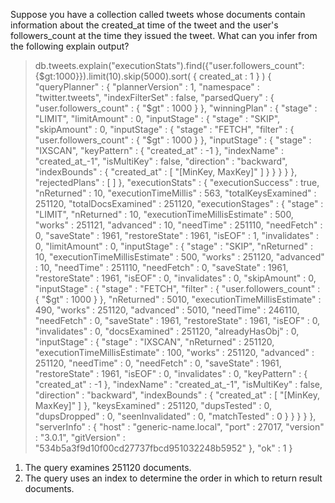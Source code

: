 Suppose you have a collection called tweets whose documents contain information about the created_at time of the tweet and the user's followers_count at the time they issued the tweet. What can you infer from the following explain output?

> db.tweets.explain("executionStats").find({"user.followers_count":{$gt:1000}}).limit(10).skip(5000).sort( { created_at : 1 } )
{
    "queryPlanner" : {
        "plannerVersion" : 1,
        "namespace" : "twitter.tweets",
        "indexFilterSet" : false,
        "parsedQuery" : {
            "user.followers_count" : {
                "$gt" : 1000
            }
        },
        "winningPlan" : {
            "stage" : "LIMIT",
            "limitAmount" : 0,
            "inputStage" : {
                "stage" : "SKIP",
                "skipAmount" : 0,
                "inputStage" : {
                    "stage" : "FETCH",
                    "filter" : {
                        "user.followers_count" : {
                            "$gt" : 1000
                        }
                    },
                    "inputStage" : {
                        "stage" : "IXSCAN",
                        "keyPattern" : {
                            "created_at" : -1
                        },
                        "indexName" : "created_at_-1",
                        "isMultiKey" : false,
                        "direction" : "backward",
                        "indexBounds" : {
                            "created_at" : [
                                "[MinKey, MaxKey]"
                            ]
                        }
                    }
                }
            }
        },
        "rejectedPlans" : [ ]
    },
    "executionStats" : {
        "executionSuccess" : true,
        "nReturned" : 10,
        "executionTimeMillis" : 563,
        "totalKeysExamined" : 251120,
        "totalDocsExamined" : 251120,
        "executionStages" : {
            "stage" : "LIMIT",
            "nReturned" : 10,
            "executionTimeMillisEstimate" : 500,
            "works" : 251121,
            "advanced" : 10,
            "needTime" : 251110,
            "needFetch" : 0,
            "saveState" : 1961,
            "restoreState" : 1961,
            "isEOF" : 1,
            "invalidates" : 0,
            "limitAmount" : 0,
            "inputStage" : {
                "stage" : "SKIP",
                "nReturned" : 10,
                "executionTimeMillisEstimate" : 500,
                "works" : 251120,
                "advanced" : 10,
                "needTime" : 251110,
                "needFetch" : 0,
                "saveState" : 1961,
                "restoreState" : 1961,
                "isEOF" : 0,
                "invalidates" : 0,
                "skipAmount" : 0,
                "inputStage" : {
                    "stage" : "FETCH",
                    "filter" : {
                        "user.followers_count" : {
                            "$gt" : 1000
                        }
                    },
                    "nReturned" : 5010,
                    "executionTimeMillisEstimate" : 490,
                    "works" : 251120,
                    "advanced" : 5010,
                    "needTime" : 246110,
                    "needFetch" : 0,
                    "saveState" : 1961,
                    "restoreState" : 1961,
                    "isEOF" : 0,
                    "invalidates" : 0,
                    "docsExamined" : 251120,
                    "alreadyHasObj" : 0,
                    "inputStage" : {
                        "stage" : "IXSCAN",
                        "nReturned" : 251120,
                        "executionTimeMillisEstimate" : 100,
                        "works" : 251120,
                        "advanced" : 251120,
                        "needTime" : 0,
                        "needFetch" : 0,
                        "saveState" : 1961,
                        "restoreState" : 1961,
                        "isEOF" : 0,
                        "invalidates" : 0,
                        "keyPattern" : {
                            "created_at" : -1
                        },
                        "indexName" : "created_at_-1",
                        "isMultiKey" : false,
                        "direction" : "backward",
                        "indexBounds" : {
                            "created_at" : [
                                "[MinKey, MaxKey]"
                            ]
                        },
                        "keysExamined" : 251120,
                        "dupsTested" : 0,
                        "dupsDropped" : 0,
                        "seenInvalidated" : 0,
                        "matchTested" : 0
                    }
                }
            }
        }
    },
    "serverInfo" : {
        "host" : "generic-name.local",
        "port" : 27017,
        "version" : "3.0.1",
        "gitVersion" : "534b5a3f9d10f00cd27737fbcd951032248b5952"
    },
    "ok" : 1
}

1) The query examines 251120 documents.
2) The query uses an index to determine the order in which to return result documents.
